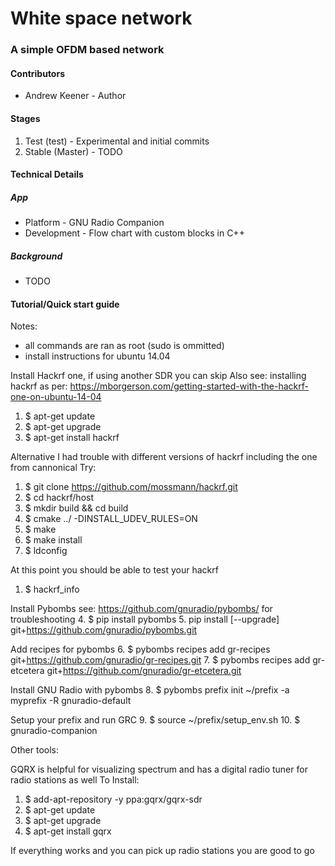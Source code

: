 # White space network
### A simple OFDM based network

#### Contributors
* Andrew Keener - Author

#### Stages
1. Test (test) - Experimental and initial commits
2. Stable (Master) - TODO

#### Technical Details
##### App
* Platform - GNU Radio Companion
* Development - Flow chart with custom blocks in C++
##### Background
* TODO

#### Tutorial/Quick start guide

Notes: 
* all commands are ran as root (sudo is ommitted)
* install instructions for ubuntu 14.04

Install Hackrf one, if using another SDR you can skip
Also see: installing hackrf as per: https://mborgerson.com/getting-started-with-the-hackrf-one-on-ubuntu-14-04
1. $ apt-get update
2. $ apt-get upgrade
3. $ apt-get install hackrf

Alternative
I had trouble with different versions of hackrf including the one from cannonical
Try:
1. $ git clone https://github.com/mossmann/hackrf.git
2. $ cd hackrf/host
3. $ mkdir build && cd build
4. $ cmake ../ -DINSTALL_UDEV_RULES=ON
5. $ make
6. $ make install
7. $ ldconfig

At this point you should be able to test your hackrf
1. $ hackrf_info

Install Pybombs see: https://github.com/gnuradio/pybombs/ for troubleshooting
4. $ pip install pybombs
5.  pip install [--upgrade] git+https://github.com/gnuradio/pybombs.git

Add recipes for pybombs
6. $ pybombs recipes add gr-recipes git+https://github.com/gnuradio/gr-recipes.git
7. $ pybombs recipes add gr-etcetera git+https://github.com/gnuradio/gr-etcetera.git

Install GNU Radio with pybombs
8. $ pybombs prefix init ~/prefix -a myprefix -R gnuradio-default

Setup your prefix and run GRC
9. $ source ~/prefix/setup_env.sh
10. $ gnuradio-companion



Other tools:

GQRX is helpful for visualizing spectrum and has a digital radio tuner for radio stations as well
To Install:
1. $ add-apt-repository -y ppa:gqrx/gqrx-sdr
2. $ apt-get update
3. $ apt-get upgrade
4. $ apt-get install gqrx

If everything works and you can pick up radio stations you are good to go
